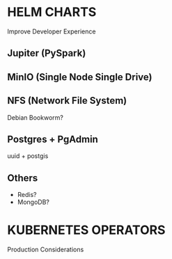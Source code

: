 # HELM CHARTS

Improve Developer Experience

## Jupiter (PySpark)


## MinIO (Single Node Single Drive)


## NFS (Network File System)

Debian Bookworm?

## Postgres + PgAdmin

uuid + postgis

## Others

  - Redis?
  - MongoDB?

# KUBERNETES OPERATORS

Production Considerations
